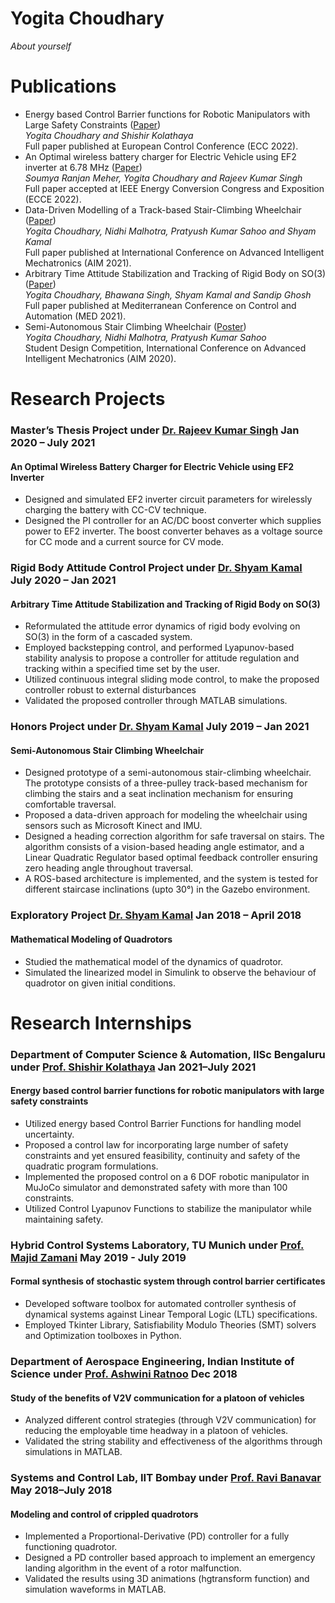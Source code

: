 # Yogita Choudhary

<i> About yourself </i> 

# Publications

*	Energy based Control Barrier functions for Robotic Manipulators with Large Safety Constraints ([Paper](https://ieeexplore.ieee.org/document/9838184)) \
  <i> Yogita Choudhary and Shishir Kolathaya </i> \
  Full paper published at European Control Conference (ECC 2022).
*	An Optimal wireless battery charger for Electric Vehicle using EF2 inverter at 6.78 MHz ([Paper](https://drive.google.com/file/d/1QVFDhWzI6TAEXvTlbbdygusQGo5rUOzs/view?usp=sharing)) \
  <i> Soumya Ranjan Meher, Yogita Choudhary and Rajeev Kumar Singh </i> \
  Full paper accepted at IEEE Energy Conversion Congress and Exposition (ECCE 2022).
*	Data-Driven Modelling of a Track-based Stair-Climbing Wheelchair ([Paper](https://ieeexplore.ieee.org/document/9517494)) \
  <i> Yogita Choudhary, Nidhi Malhotra, Pratyush Kumar Sahoo and Shyam Kamal </i> \
  Full paper published at International Conference on Advanced Intelligent Mechatronics (AIM 2021).
*	Arbitrary Time Attitude Stabilization and Tracking of Rigid Body on SO(3) ([Paper](https://ieeexplore.ieee.org/document/9480339)) \
  <i> Yogita Choudhary, Bhawana Singh, Shyam Kamal and Sandip Ghosh </i> \
  Full paper published at Mediterranean Conference on Control and Automation (MED 2021).
*	Semi-Autonomous Stair Climbing Wheelchair ([Poster](https://drive.google.com/file/d/1gtCawwvK31o6LrewODTuMhSuKaIp9rQL/view?usp=sharing)) \
  <i> Yogita Choudhary, Nidhi Malhotra, Pratyush Kumar Sahoo </i> \
  Student Design Competition, International Conference on Advanced Intelligent Mechatronics (AIM 2020).

# Research Projects

### Master’s Thesis Project under [Dr. Rajeev Kumar Singh](https://www.iitbhu.ac.in/dept/eee/people/rksingheee) Jan 2020 – July 2021                          
#### An Optimal Wireless Battery Charger for Electric Vehicle using EF2 Inverter 
*	Designed and simulated EF2 inverter circuit parameters for wirelessly charging the battery with CC-CV technique.
*	Designed the PI controller for an AC/DC boost converter which supplies power to EF2 inverter. The boost converter behaves as a voltage source for CC mode and a current source for CV mode.

### Rigid Body Attitude Control Project under [Dr. Shyam Kamal](https://www.iitbhu.ac.in/dept/eee/people/shyamkamaleee) July 2020 – Jan 2021 
#### Arbitrary Time Attitude Stabilization and Tracking of Rigid Body on SO(3)
*	Reformulated the attitude error dynamics of rigid body evolving on SO(3) in the form of a cascaded system.
*	Employed backstepping control, and performed Lyapunov-based stability analysis to propose a controller for attitude regulation and tracking within a specified time set by the user.  
*	Utilized continuous integral sliding mode control, to make the proposed controller robust to external disturbances
*	Validated the proposed controller through MATLAB simulations. 

### Honors Project under  [Dr. Shyam Kamal](https://www.iitbhu.ac.in/dept/eee/people/shyamkamaleee) July 2019 – Jan 2021 
#### Semi-Autonomous Stair Climbing Wheelchair 
*	Designed prototype of a semi-autonomous stair-climbing wheelchair. The prototype consists of a three-pulley track-based mechanism for climbing the stairs and a seat inclination mechanism for ensuring comfortable traversal.
*	Proposed a data-driven approach for modeling the wheelchair using sensors such as Microsoft Kinect and IMU. 
*	Designed a heading correction algorithm for safe traversal on stairs. The algorithm consists of a vision-based heading angle estimator, and a Linear Quadratic Regulator based optimal feedback controller ensuring zero heading angle throughout traversal.
*	A ROS-based architecture is implemented, and the system is tested for different staircase inclinations (upto 30°) in the Gazebo environment.

### Exploratory Project  [Dr. Shyam Kamal](https://www.iitbhu.ac.in/dept/eee/people/shyamkamaleee) Jan 2018 – April 2018 
#### Mathematical Modeling of Quadrotors
*	Studied the mathematical model of the dynamics of quadrotor.
*	Simulated the linearized model in Simulink to observe the behaviour of quadrotor on given initial conditions.

# Research Internships

### Department of Computer Science & Automation, IISc Bengaluru under [Prof. Shishir Kolathaya](https://eecs.iisc.ac.in/people/shishir-kolathaya/) Jan 2021–July 2021
#### Energy based control barrier functions for robotic manipulators with large safety constraints
*	Utilized energy based Control Barrier Functions for handling model uncertainty.
*	Proposed a control law for incorporating large number of safety constraints and yet ensured feasibility, continuity and safety of the quadratic program formulations.
*	Implemented the proposed control on a 6 DOF robotic manipulator in MuJoCo simulator and demonstrated safety with more than 100 constraints.
*	Utilized Control Lyapunov Functions to stabilize the manipulator while maintaining safety.

### Hybrid Control Systems Laboratory, TU Munich under [Prof. Majid Zamani](https://www.colorado.edu/cs/majid-zamani) May 2019 - July 2019
#### Formal synthesis of stochastic system through control barrier certificates
*	Developed software toolbox for automated controller synthesis of dynamical systems against Linear Temporal Logic (LTL) specifications. 
*	Employed Tkinter Library, Satisfiability Modulo Theories (SMT) solvers and Optimization toolboxes in Python.

### Department of Aerospace Engineering, Indian Institute of Science under [Prof. Ashwini Ratnoo](http://aero.iisc.ac.in/people/ashwini-ratnoo/) Dec 2018                   
#### Study of the benefits of V2V communication for a platoon of vehicles
*	Analyzed different control strategies (through V2V communication) for reducing the employable time headway in a platoon of vehicles. 
*	Validated the string stability and effectiveness of the algorithms through simulations in MATLAB.

### Systems and Control Lab, IIT Bombay under [Prof. Ravi Banavar](https://www.sc.iitb.ac.in/~banavar/) May 2018–July 2018                                       
#### Modeling and control of crippled quadrotors
*	Implemented a Proportional-Derivative (PD) controller for a fully functioning quadrotor.
*	Designed a PD controller based approach to implement an emergency landing algorithm in the event of a rotor malfunction.
*	Validated the results using 3D animations (hgtransform function) and simulation waveforms in MATLAB.
